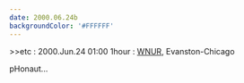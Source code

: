 ```yaml
---
date: 2000.06.24b
backgroundColor: '#FFFFFF'
---
```


\>>etc : 2000.Jun.24 01:00 1hour : [WNUR](http://www.wnur.org/), Evanston-Chicago  

pHonaut...